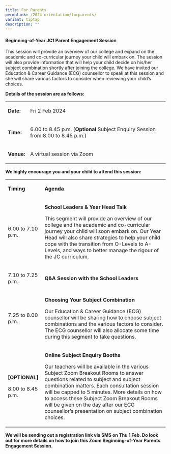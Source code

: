 ```yaml
---
title: For Parents
permalink: /2024-orientation/forparents/
variant: tiptap
description: ""
---
```

<h4><strong>Beginning-of-Year JC1 Parent Engagement Session </strong></h4>
<p>This session will provide an overview of our college and expand on the
academic and co-curricular journey your child will embark on. The session
will also provide information that will help your child decide on his/her
subject combination shortly after joining the college. We have invited
our Education &amp; Career Guidance (ECG) counsellor to speak at this session
and she will share various factors to consider when reviewing your child’s
choices.&nbsp;&nbsp;</p>
<p><strong>Details of the session are as follows:&nbsp;</strong>
</p>
<table>
<tbody>
<tr>
<td rowspan="1" colspan="1">
<p><strong>Date:</strong>
</p>
</td>
<td rowspan="1" colspan="1">
<p>Fri 2 Feb 2024</p>
</td>
</tr>
<tr>
<td rowspan="1" colspan="1">
<p><strong>Time:</strong>
</p>
</td>
<td rowspan="1" colspan="1">
<p>6.00 to 8.45 p.m. (<strong>Optional</strong> Subject Enquiry Session from
8.00 to 8.45 p.m.)</p>
</td>
</tr>
<tr>
<td rowspan="1" colspan="1">
<p><strong>Venue:</strong>
</p>
</td>
<td rowspan="1" colspan="1">
<p>A virtual session via Zoom</p>
</td>
</tr>
</tbody>
</table>
<p><strong>We highly encourage you and your child to attend this session:</strong>
</p>
<table>
<tbody>
<tr>
<td rowspan="1" colspan="1">
<p><strong>Timing</strong>
</p>
</td>
<td rowspan="1" colspan="1">
<p><strong>Agenda</strong>
</p>
</td>
</tr>
<tr>
<td rowspan="1" colspan="1">
<p>6.00 to 7.10 p.m.</p>
</td>
<td rowspan="1" colspan="1">
<p><strong>School Leaders &amp; Year Head Talk</strong>
</p>
<p>This segment will provide an overview of our college and the academic
and co-curricular journey your child will soon embark on. Our Year Head
will also share strategies to help your child cope with the transition
from O-Levels to A-Levels, and ways to better manage the rigour of the
JC curriculum.</p>
</td>
</tr>
<tr>
<td rowspan="1" colspan="1">
<p>7.10 to 7.25 p.m.</p>
</td>
<td rowspan="1" colspan="1">
<p><strong>Q&amp;A Session with the School Leaders</strong>
</p>
</td>
</tr>
<tr>
<td rowspan="1" colspan="1">
<p>7.25 to 8.00 p.m.</p>
</td>
<td rowspan="1" colspan="1">
<p><strong>Choosing Your Subject Combination</strong>
</p>
<p>Our Education &amp; Career Guidance (ECG) counsellor will be sharing how
to choose subject combinations and the various factors to consider. The
ECG counsellor will also allocate some time during this segment to take
questions.</p>
</td>
</tr>
<tr>
<td rowspan="1" colspan="1">
<p><strong>[OPTIONAL]</strong>
</p>
<p>8.00 to 8.45 p.m.</p>
</td>
<td rowspan="1" colspan="1">
<p><strong>Online Subject Enquiry Booths</strong>
</p>
<p>Our teachers will be available in the various Subject Zoom Breakout Rooms
to answer questions related to subject and subject combination matters.
Each consultation session will be capped to 5 minutes. More details on
how to access these Subject Zoom Breakout Rooms will be given on the day
after our ECG counsellor’s presentation on subject combination choices.</p>
</td>
</tr>
</tbody>
</table>
<p><strong>We will be sending out a registration link via SMS on Thu 1 Feb. Do look out for more details on how to join this Zoom Beginning-of-Year Parents Engagement Session.</strong>&nbsp;</p>
<p>
<br>
</p>